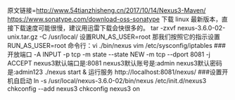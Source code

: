原文链接=http://www.54tianzhisheng.cn/2017/10/14/Nexus3-Maven/
https://www.sonatype.com/download-oss-sonatype 下载 linux 最新版本，直接下载速度可能很慢，建议用迅雷下载会快很多的。
tar -zxvf nexus-3.6.0-02-unix.tar.gz -C  /usr/local/
设置RUN_AS_USER=root
那我们按照它的指示设置RUN_AS_USER=root
命令行：vi ./bin/nexus
vim /etc/sysconfig/iptables
###开放端口
-A INPUT -p tcp -m state --state NEW -m tcp --dport 8081 -j ACCEPT
nexus3默认端口是:8081
nexus3默认账号是:admin
nexus3默认密码是:admin123
./nexus start & 运行服务
http://localhost:8081/nexus/
###设置开机自启动
ln -s /usr/local/nexus-3.6.0-02/bin/nexus /etc/init.d/nexus3
chkconfig --add nexus3
chkconfig nexus3 on
